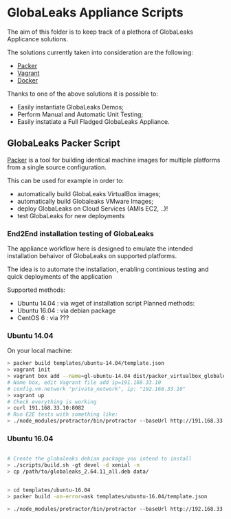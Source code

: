 # GlobaLeaks Appliance Scripts

The aim of this folder is to keep track of a plethora of GlobaLeaks Applicance
solutions.

The solutions currently taken into consideration are the following:

* [Packer](https://github.com/globaleaks/GLAppliance/tree/master/Packer)
* [Vagrant](https://github.com/globaleaks/GLAppliance/tree/master/Vagrant)
* [Docker](https://github.com/globaleaks/GLAppliance/tree/master/Docker)

Thanks to one of the above solutions it is possible to:

* Easily instantiate GlobaLeaks Demos;
* Perform Manual and Automatic Unit Testing;
* Easily instatiate a Full Fladged GlobaLeaks Appliance.


## GlobaLeaks Packer Script

[Packer](https://www.packer.io/) is a tool for building identical machine images
for multiple platforms from a single source configuration.

This can be used for example in order to:

* automatically build GlobaLeaks VirtualBox images;
* automatically build Globaleaks VMware Images;
* deploy GlobaLeaks on Cloud Services (AMIs EC2, ..)!
* test GlobaLeaks for new deployments

### End2End installation testing of GlobaLeaks

The appliance workflow here is designed to emulate the intended installation behaivor of GlobaLeaks on supported platforms.

The idea is to automate the installation, enabling continious testing and quick deployments of the application

Supported methods:
- Ubuntu 14.04 : via wget of installation script
Planned methods:
- Ubuntu 16.04 : via debian package
- CentOS 6 : via ???


### Ubuntu 14.04

On your local machine:

```bash
> packer build templates/ubuntu-14.04/template.json
> vagrant init
> vagrant box add --name=gl-ubuntu-14.04 dist/packer_virtualbox_globaleaks-ubuntu-14.04.box
# Name box, edit Vagrant file add ip=191.168.33.10
# config.vm.network "private_network", ip: "192.168.33.10"
> vagrant up
# Check everything is working 
> curl 191.168.33.10:8082
# Run E2E tests with something like:
> ./node_modules/protractor/bin/protractor --baseUrl http://191.168.33.10:8082 tests/end2end/protractor-coverage.config.js
```

### Ubuntu 16.04

```bash

# Create the globaleaks debian package you intend to install
> ./scripts/build.sh -gt devel -d xenial -n
> cp /path/to/globaleaks_2.64.11_all.deb data/


> cd templates/ubuntu-16.04
> packer build -on-error=ask templates/ubuntu-16.04/template.json 

> ./node_modules/protractor/bin/protractor --baseUrl http://192.168.33.10:8082 tests/end2end/protractor-coverage.config.js
```
